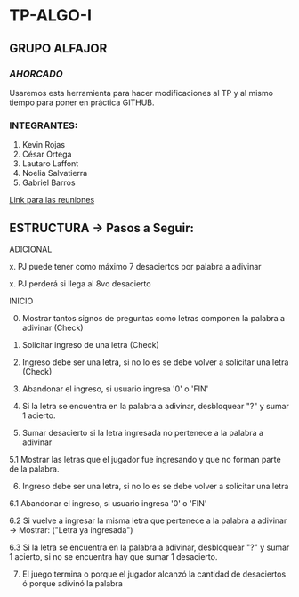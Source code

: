 # **TP-ALGO-I**
## **GRUPO ALFAJOR**
### **_AHORCADO_**
Usaremos esta herramienta para hacer modificaciones al TP y al mismo tiempo para poner en práctica GITHUB.
### INTEGRANTES:
1. Kevin Rojas
2. César Ortega
3. Lautaro Laffont
4. Noelia Salvatierra
5. Gabriel Barros

[Link para las reuniones](https://meet.google.com/jep-yrow-rbn)

## ESTRUCTURA -> Pasos a Seguir:
ADICIONAL

x. PJ puede tener como máximo 7 desaciertos por palabra a adivinar

x. PJ perderá si llega al 8vo desacierto

INICIO

0. Mostrar tantos signos de preguntas como letras componen la palabra a adivinar (Check)

1. Solicitar ingreso de una letra (Check)

2. Ingreso debe ser una letra, si no lo es se debe volver a solicitar una letra (Check)

3. Abandonar el ingreso, si usuario ingresa '0' o 'FIN'

4. Si la letra se encuentra en la palabra a adivinar, desbloquear "?" y sumar 1 acierto.

5. Sumar desacierto si la letra ingresada no pertenece a la palabra a adivinar

5.1 Mostrar las letras que el jugador fue ingresando y que no forman parte de la palabra.

6.  Ingreso debe ser una letra, si no lo es se debe volver a solicitar una letra

6.1 Abandonar el ingreso, si usuario ingresa '0' o 'FIN'

6.2 Si vuelve a ingresar la misma letra que pertenece a la palabra a adivinar -> Mostrar: ("Letra ya ingresada")

6.3 Si la letra se encuentra en la palabra a adivinar, desbloquear "?" y sumar 1 acierto, si no se encuentra hay que sumar 1 desacierto.

7. El juego termina o porque el jugador alcanzó la cantidad de desaciertos ó porque adivinó la palabra
